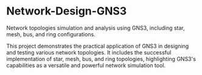 # Network-Design-GNS3
Network topologies simulation and analysis using GNS3, including star, mesh, bus, and ring configurations.

This project demonstrates the practical application of GNS3 in designing and testing various network topologies. It includes the successful implementation of star, mesh, bus, and ring topologies, highlighting GNS3's capabilities as a versatile and powerful network simulation tool.
